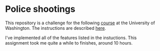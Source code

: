 # Police shootings

This repository is a challenge for the following [course](http://faculty.washington.edu/mikefree/info343/) at the University of Washington.  The instructions are described [here](http://faculty.washington.edu/mikefree/info343/#/challenges/map-challenge).

I've implemented all of the features listed in the instuctions. This assignment took me quite a while to finishes, around 10 hours.